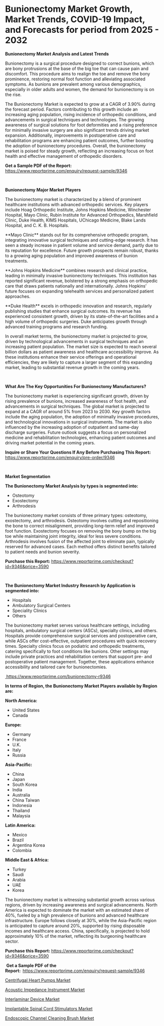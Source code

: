 <p><h1>Bunionectomy Market Growth, Market Trends, COVID-19 Impact, and Forecasts for period from 2025 - 2032</h1></p><p><strong>Bunionectomy Market Analysis and Latest Trends</strong></p>
<p><p>Bunionectomy is a surgical procedure designed to correct bunions, which are bony protrusions at the base of the big toe that can cause pain and discomfort. This procedure aims to realign the toe and remove the bony prominence, restoring normal foot function and alleviating associated symptoms. As bunions are prevalent among various demographics, especially in older adults and women, the demand for bunionectomy is on the rise.</p><p>The Bunionectomy Market is expected to grow at a CAGR of 3.90% during the forecast period. Factors contributing to this growth include an increasing aging population, rising incidence of orthopedic conditions, and advancements in surgical techniques and technologies. The growing awareness of surgical solutions for foot deformities and a rising preference for minimally invasive surgery are also significant trends driving market expansion. Additionally, improvements in postoperative care and rehabilitation programs are enhancing patient outcomes, further boosting the adoption of bunionectomy procedures. Overall, the bunionectomy market is poised for steady growth, reflecting an increasing focus on foot health and effective management of orthopedic disorders.</p></p>
<p><strong>Get a Sample PDF of the Report:&nbsp;</strong> <a href="https://www.reportprime.com/enquiry/request-sample/9346?utm_campaign=1888&utm_medium=2&utm_source=Github&utm_content=ia&utm_term=20032025&utm_id=bunionectomy">https://www.reportprime.com/enquiry/request-sample/9346</a></p>
<p>&nbsp;</p>
<p><strong>Bunionectomy Major Market Players</strong></p>
<p><p>The bunionectomy market is characterized by a blend of prominent healthcare institutions with advanced orthopedic services. Key players include Hoag Orthopedic Institute, Johns Hopkins Medicine, Winchester Hospital, Mayo Clinic, Rubin Institute for Advanced Orthopedics, Marshfield Clinic, Duke Health, KIMS Hospitals, UChicago Medicine, Blake Lands Hospital, and C. K. B. Hospitals.</p><p>**Mayo Clinic** stands out for its comprehensive orthopedic program, integrating innovative surgical techniques and cutting-edge research. It has seen a steady increase in patient volume and service demand, partly due to its reputation for excellence. Future growth prospects remain robust, thanks to a growing aging population and improved awareness of bunion treatments.</p><p>**Johns Hopkins Medicine** combines research and clinical practice, leading in minimally invasive bunionectomy techniques. This institution has reported significant revenue, bolstered by a strong emphasis on orthopedic care that draws patients nationally and internationally. Johns Hopkins’ future focuses on expanding telehealth services and personalized patient approaches.</p><p>**Duke Health** excels in orthopedic innovation and research, regularly publishing studies that enhance surgical outcomes. Its revenue has experienced consistent growth, driven by its state-of-the-art facilities and a high volume of orthopedic surgeries. Duke anticipates growth through advanced training programs and research funding.</p><p>In overall market terms, the bunionectomy market is projected to grow, driven by technological advancements in surgical techniques and an increasing patient population. The market size is expected to reach several billion dollars as patient awareness and healthcare accessibility improve. As these institutions enhance their service offerings and operational efficiencies, they are likely to capture a larger segment of this expanding market, leading to substantial revenue growth in the coming years.</p></p>
<p>&nbsp;</p>
<p><strong>What Are The Key Opportunities For Bunionectomy Manufacturers?</strong></p>
<p><p>The bunionectomy market is experiencing significant growth, driven by rising prevalence of bunions, increased awareness of foot health, and advancements in surgical techniques. The global market is projected to expand at a CAGR of around 5% from 2023 to 2030. Key growth factors include the aging population, the adoption of minimally invasive procedures, and technological innovations in surgical instruments. The market is also influenced by the increasing adoption of outpatient and same-day discharge surgeries. Future outlook suggests a focus on personalized medicine and rehabilitation technologies, enhancing patient outcomes and driving market potential in the coming years.</p></p>
<p><strong>Inquire or Share Your Questions If Any Before Purchasing This Report:</strong> <a href="https://www.reportprime.com/enquiry/pre-order/9346?utm_campaign=1888&utm_medium=2&utm_source=Github&utm_content=ia&utm_term=20032025&utm_id=bunionectomy">https://www.reportprime.com/enquiry/pre-order/9346</a></p>
<p>&nbsp;</p>
<p><strong>Market Segmentation</strong></p>
<p><strong>The Bunionectomy Market Analysis by types is segmented into:</strong></p>
<p><ul><li>Osteotomy</li><li>Exostectomy</li><li>Arthrodesis</li></ul></p>
<p><p>The bunionectomy market consists of three primary types: osteotomy, exostectomy, and arthrodesis. Osteotomy involves cutting and repositioning the bone to correct misalignment, providing long-term relief and improved foot function. Exostectomy focuses on removing the bony bump on the big toe while maintaining joint integrity, ideal for less severe conditions. Arthrodesis involves fusion of the affected joint to eliminate pain, typically reserved for advanced cases. Each method offers distinct benefits tailored to patient needs and bunion severity.</p></p>
<p><strong>Purchase this Report:&nbsp;</strong><a href="https://www.reportprime.com/checkout?id=9346&price=3590&utm_campaign=1888&utm_medium=2&utm_source=Github&utm_content=ia&utm_term=20032025&utm_id=bunionectomy">https://www.reportprime.com/checkout?id=9346&price=3590</a></p>
<p>&nbsp;</p>
<p><strong>The Bunionectomy Market Industry Research by Application is segmented into:</strong></p>
<p><ul><li>Hospitals</li><li>Ambulatory Surgical Centers</li><li>Speciality Clinics</li><li>Others</li></ul></p>
<p><p>The bunionectomy market serves various healthcare settings, including hospitals, ambulatory surgical centers (ASCs), specialty clinics, and others. Hospitals provide comprehensive surgical services and postoperative care, while ASCs offer cost-effective, outpatient procedures with quick recovery times. Specialty clinics focus on podiatric and orthopedic treatments, catering specifically to foot conditions like bunions. Other settings may include private practices and rehabilitation centers that support pre- and postoperative patient management. Together, these applications enhance accessibility and tailored care for bunionectomies.</p></p>
<p><a href="https://www.reportprime.com/bunionectomy-r9346?utm_campaign=1888&utm_medium=2&utm_source=Github&utm_content=ia&utm_term=20032025&utm_id=bunionectomy">&nbsp;https://www.reportprime.com/bunionectomy-r9346</a></p>
<p><strong>In terms of Region, the Bunionectomy Market Players available by Region are:</strong></p>
<p>
    <p> <strong> North America: </strong>
        <ul>
            <li>United States</li>
            <li>Canada</li>
        </ul>
        </p> 
    <p> <strong> Europe: </strong>
        <ul>
            <li>Germany</li>
            <li>France</li>
            <li>U.K.</li>
            <li>Italy</li>
            <li>Russia</li>
        </ul>
        </p> 
    <p> <strong> Asia-Pacific: </strong>
        <ul>
            <li>China</li>
            <li>Japan</li>
            <li>South Korea</li>
            <li>India</li>
            <li>Australia</li>
            <li>China Taiwan</li>
            <li>Indonesia</li>
            <li>Thailand</li>
            <li>Malaysia</li>
        </ul>
        </p> 
    <p> <strong> Latin America: </strong>
        <ul>
            <li>Mexico</li>
            <li>Brazil</li>
            <li>Argentina Korea</li>
            <li>Colombia</li>
        </ul>
        </p> 
    <p> <strong> Middle East & Africa: </strong>
        <ul>
            <li>Turkey</li>
            <li>Saudi</li>
            <li>Arabia</li>
            <li>UAE</li>
            <li>Korea</li>
        </ul>
    </p>
    </p>
<p><p>The bunionectomy market is witnessing substantial growth across various regions, driven by increasing awareness and surgical advancements. North America is expected to dominate the market with an estimated share of 40%, fueled by a high prevalence of bunions and advanced healthcare infrastructure. Europe follows closely at 30%, while the Asia-Pacific region is anticipated to capture around 20%, supported by rising disposable incomes and healthcare access. China, specifically, is projected to hold approximately 10% of the market, reflecting its burgeoning healthcare sector.</p></p>
<p><strong>Purchase this Report: </strong><a href="https://www.reportprime.com/checkout?id=9346&price=3590&utm_campaign=1888&utm_medium=2&utm_source=Github&utm_content=ia&utm_term=20032025&utm_id=bunionectomy">https://www.reportprime.com/checkout?id=9346&price=3590</a></p>
<p>&nbsp;<strong>Get a Sample PDF of the Report:&nbsp;&nbsp;</strong><a href="https://www.reportprime.com/enquiry/request-sample/9346?utm_campaign=1888&utm_medium=2&utm_source=Github&utm_content=ia&utm_term=20032025&utm_id=bunionectomy">https://www.reportprime.com/enquiry/request-sample/9346</a></p>
<p><strong></strong></p>
<p><p><a href="https://github.com/gitfwelday/Market-Research-Report-List-1/blob/main/centrifugal-heart-pumps-market.md?utm_campaign=1888&utm_medium=2&utm_source=Github&utm_content=ia&utm_term=20032025&utm_id=bunionectomy">Centrifugal Heart Pumps Market</a></p><p><a href="https://github.com/mronmizoe/Market-Research-Report-List-1/blob/main/acoustic-impedance-instrument-market.md?utm_campaign=1888&utm_medium=2&utm_source=Github&utm_content=ia&utm_term=20032025&utm_id=bunionectomy">Acoustic Impedance Instrument Market</a></p><p><a href="https://github.com/makzzochil/Market-Research-Report-List-1/blob/main/interlaminar-device-market.md?utm_campaign=1888&utm_medium=2&utm_source=Github&utm_content=ia&utm_term=20032025&utm_id=bunionectomy">Interlaminar Device Market</a></p><p><a href="https://github.com/buseknoden2b/Market-Research-Report-List-1/blob/main/implantable-spinal-cord-stimulators-market.md?utm_campaign=1888&utm_medium=2&utm_source=Github&utm_content=ia&utm_term=20032025&utm_id=bunionectomy">Implantable Spinal Cord Stimulators Market</a></p><p><a href="https://github.com/heinslakey2x/Market-Research-Report-List-1/blob/main/endoscopic-channel-cleaning-brush-market.md?utm_campaign=1888&utm_medium=2&utm_source=Github&utm_content=ia&utm_term=20032025&utm_id=bunionectomy">Endoscopic Channel Cleaning Brush Market</a></p></p>